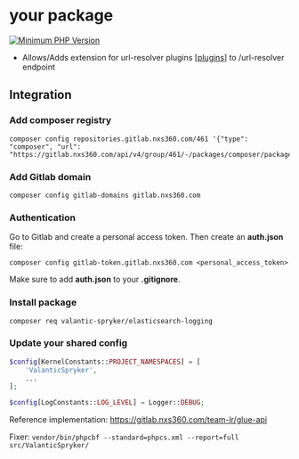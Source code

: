 # your package

[![Minimum PHP Version](https://img.shields.io/badge/php-%3E%3D%207.4-8892BF.svg)](https://php.net/)

 - Allows/Adds extension for url-resolver plugins [[plugins](Glue/UrlsRestApi/Plugin/UrlResolverPluginInterface.php)]  to /url-resolver endpoint

## Integration

### Add composer registry
```
composer config repositories.gitlab.nxs360.com/461 '{"type": "composer", "url": "https://gitlab.nxs360.com/api/v4/group/461/-/packages/composer/packages.json"}'
```

### Add Gitlab domain
```
composer config gitlab-domains gitlab.nxs360.com
```

### Authentication
Go to Gitlab and create a personal access token. Then create an **auth.json** file:
```
composer config gitlab-token.gitlab.nxs360.com <personal_access_token>
```

Make sure to add **auth.json** to your **.gitignore**.

### Install package
```
composer req valantic-spryker/elasticsearch-logging
```

### Update your shared config
```php
$config[KernelConstants::PROJECT_NAMESPACES] = [
    'ValanticSpryker',
    ...
];

$config[LogConstants::LOG_LEVEL] = Logger::DEBUG;
```

Reference implementation: https://gitlab.nxs360.com/team-lr/glue-api

Fixer: `vendor/bin/phpcbf --standard=phpcs.xml --report=full src/ValanticSpryker/`
